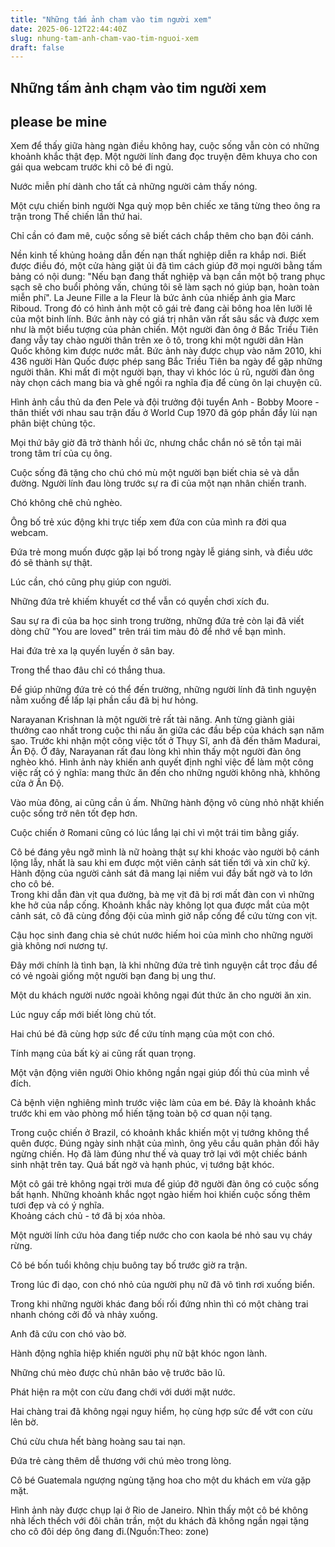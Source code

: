 ```yaml
---
title: "Những tấm ảnh chạm vào tim người xem"
date: 2025-06-12T22:44:40Z
slug: nhung-tam-anh-cham-vao-tim-nguoi-xem
draft: false
---
```


## Những tấm ảnh chạm vào tim người xem

## please be mine

Xem để thấy giữa hàng ngàn điều không hay, cuộc sống vẫn còn có những khoảnh khắc thật đẹp. 
 Một người lính đang đọc truyện đêm khuya cho con gái qua webcam trước khi cô bé đi ngủ.

  
 Nước miễn phí dành cho tất cả những người cảm thấy nóng.

  
 Một cựu chiến binh người Nga quỳ mọp bên chiếc xe tăng từng theo ông ra trận trong Thế chiến lần thứ hai.

  
 Chỉ cần có đam mê, cuộc sống sẽ biết cách chắp thêm cho bạn đôi cánh.

  Nền kinh tế khủng hoảng dẫn đến nạn thất nghiệp diễn ra khắp nơi. Biết được điều đó, một cửa hàng giặt ủi đã tìm cách giúp đỡ mọi người bằng tấm bảng có nội dung: "Nếu bạn đang thất nghiệp và bạn cần một bộ trang phục sạch sẽ cho buổi phỏng vấn, chúng tôi sẽ làm sạch nó giúp bạn, hoàn toàn miễn phí". La Jeune Fille a la Fleur là bức ảnh của nhiếp ảnh gia Marc Riboud. Trong đó có hình ảnh một cô gái trẻ đang cài bông hoa lên lưỡi lê của một binh lính. Bức ảnh này có giá trị nhân văn rất sâu sắc và được xem như là một biểu tượng của phản chiến. Một người đàn ông ở Bắc Triều Tiên đang vẫy tay chào người thân trên xe ô tô, trong khi một người dân Hàn Quốc không kìm được nước mắt. Bức ảnh này được chụp vào năm 2010, khi 436 người Hàn Quốc được phép sang Bắc Triều Tiên ba ngày để gặp những người thân. 
 Khi mất đi một người bạn, thay vì khóc lóc ủ rũ, người đàn ông này chọn cách mang bia và ghế ngồi ra nghĩa địa để cùng ôn lại chuyện cũ.

  Hình ảnh cầu thủ da đen Pele và đội trưởng đội tuyển Anh - Bobby Moore - thân thiết với nhau sau trận đấu ở World Cup 1970 đã góp phần đẩy lùi nạn phân biệt chủng tộc.
  
 Mọi thứ bây giờ đã trở thành hồi ức, nhưng chắc chắn nó sẽ tồn tại mãi trong tâm trí của cụ ông.

  
 Cuộc sống đã tặng cho chú chó mù một người bạn biết chia sẻ và dẫn đường. Người lính đau lòng trước sự ra đi của một nạn nhân chiến tranh.

 
Chó không chê chủ nghèo.

 
Ông bố trẻ xúc động khi trực tiếp xem đứa con của mình ra đời qua webcam.

 
Đứa trẻ mong muốn được gặp lại bố trong ngày lễ giáng sinh, và điều ước đó sẽ thành sự thật.

 
Lúc cần, chó cũng phụ giúp con người.

 
Những đứa trẻ khiếm khuyết cơ thể vẫn có quyền chơi xích đu.

 
Sau sự ra đi của ba học sinh trong trường, những đứa trẻ còn lại đã viết dòng chữ "You are loved" trên trái tim màu đỏ để nhớ về bạn mình.

 
Hai đứa trẻ xa lạ quyến luyến ở sân bay.

 
Trong thể thao đâu chỉ có thắng thua.

 
Để giúp những đứa trẻ có thể đến trường, những người lính đã tình nguyện nằm xuống để lấp lại phần cầu đã bị hư hỏng.

 
Narayanan Krishnan là một người trẻ rất tài năng. Anh từng giành giải thưởng cao nhất trong cuộc thi nấu ăn giữa các đầu bếp của khách sạn năm sao. Trước khi nhận một công việc tốt ở Thụy Sĩ, anh đã đến thăm Madurai, Ấn Độ. Ở đây, Narayanan rất đau lòng khì nhìn thấy một người đàn ông nghèo khó. Hình ảnh này khiến anh quyết định nghỉ việc để làm một công việc rất có ý nghĩa: mang thức ăn đến cho những người không nhà, khhông cửa ở Ấn Độ.

 
Vào mùa đông, ai cũng cần ủ ấm.  Những hành động vô cùng nhỏ nhặt khiến cuộc sống trở nên tốt đẹp hơn.    
 
Cuộc chiến ở Romani cũng có lúc lắng lại chỉ vì một trái tim bằng giấy.

  Cô bé đáng yêu ngỡ mình là nữ hoàng thật sự khi khoác vào người bộ cánh lộng lẫy, nhất là sau khi em được một viên cảnh sát tiến tới và xin chữ ký. Hành động của người cảnh sát đã mang lại niềm vui đầy bất ngờ và to lớn cho cô bé.  
  Trong khi dẫn đàn vịt qua đường, bà mẹ vịt đã bị rơi mất đàn con vì những khe hở của nắp cống. Khoảnh khắc này không lọt qua được mắt của một cảnh sát, cô đã cùng đồng đội của mình giở nắp cống để cứu từng con vịt.  
 
Cậu học sinh đang chia sẻ chút nước hiếm hoi của mình cho những người già không nơi nương tự.

 
Đây mới chính là tình bạn, là khi những đứa trẻ tình nguyện cắt trọc đầu để có vẻ ngoài giống một người bạn đang bị ung thư.

 
Một du khách người nước ngoài không ngại đút thức ăn cho người ăn xin.

 
Lúc nguy cấp mới biết lòng chủ tốt.

 
Hai chú bé đã cùng hợp sức để cứu tính mạng của một con chó.

 
Tính mạng của bất kỳ ai cũng rất quan trọng.

 
Một vận động viên người Ohio không ngần ngại giúp đối thủ của mình về đích.

 
Cả bệnh viện nghiêng mình trước việc làm của em bé. Đây là khoảnh khắc trước khi em vào phòng mổ hiến tặng toàn bộ cơ quan nội tạng.

  Trong cuộc chiến ở Brazil, có khoảnh khắc khiến một vị tướng không thể quên được. Đúng ngày sinh nhật của mình, ông yêu cầu quân phản đối hãy ngừng chiến. Họ đã làm đúng như thế và quay trở lại với một chiếc bánh sinh nhật trên tay. Quá bất ngờ và hạnh phúc, vị tướng bật khóc.  
 
Một cô gái trẻ không ngại trời mưa để giúp đỡ người đàn ông có cuộc sống bất hạnh.  Những khoảnh khắc ngọt ngào hiếm hoi khiến cuộc sống thêm tươi đẹp và có ý nghĩa.  
Khoảng cách chủ - tớ đã bị xóa nhòa.

 
Một người lính cứu hỏa đang tiếp nước cho con kaola bé nhỏ sau vụ cháy rừng.

 
Cô bé bốn tuổi không chịu buông tay bố trước giờ ra trận. 

 
Trong lúc đi dạo, con chó nhỏ của người phụ nữ đã vô tình rơi xuống biển.

 
Trong khi những người khác đang bối rối đứng nhìn thì có một chàng trai nhanh chóng cởi đồ và nhảy xuống.

 
Anh đã cứu con chó vào bờ.

 
 
Hành động nghĩa hiệp khiến người phụ nữ bật khóc ngon lành.

 
Những chú mèo được chủ nhân bảo vệ trước bão lũ.

 
Phát hiện ra một con cừu đang chới với dưới mặt nước.

 
Hai chàng trai đã không ngại nguy hiểm, họ cùng hợp sức để vớt con cừu lên bờ.

 
Chú cừu chưa hết bàng hoàng sau tai nạn.

 
Đứa trẻ càng thêm dễ thương với chú mèo trong lòng.

 
Cô bé Guatemala ngượng ngùng tặng hoa cho một du khách em vừa gặp mặt.

 
Hình ảnh này được chụp lại ở Rio de Janeiro. Nhìn thấy một cô bé không nhà lếch thếch với đôi chân trần, một du khách đã không ngần ngại tặng cho cô đôi dép ông đang đi.(Nguồn:Theo: zone)